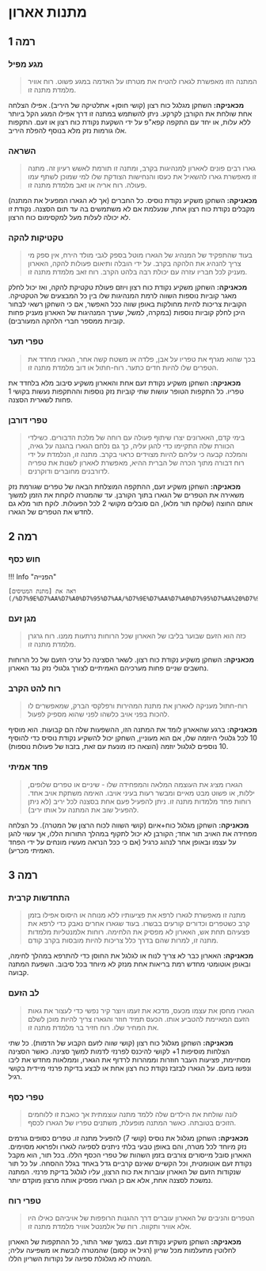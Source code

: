 # מתנות אארון

## **רמה 1**

### מגע מפיל

> המתנה הזו מאפשרת לגארו להטיח את מטרתו על האדמה במגע פשוט. רוח אוויר מלמדת מתנה זו. 

**מכאניקה:** השחקן מגלגל כוח רצון (קושי חוסן+ אתלטיקה של היריב). אפילו הצלחה אחת שולחת
את הקורבן לקרקע. ניתן להשתמש במתנה זו דרך אפילו המגע הקל ביותר ללא עלות, או
יחד עם התקפה קפא"פ על ידי השקעת נקודת כוח רצון או זעם. התקפות אלו גורמות נזק מלא בנוסף להפלת היריב.

### השראה 

> גארו רבים פונים לאארון למנהיגות בקרב, ומתנה זו תורמת לאשש רעיון זה. מתנה זו מאפשרת גארו להשאיל את כעסו והנחישות הצודקת שלו למי שמוכן לשתף עמו פעולה. רוח אריה או זאב מלמדת מתנה זו. 

**מכאניקה:** השחקן משקיע נקודת נוסיס. כל החברים (אך לא הגארו המפעיל את המתנה) מקבלים נקודת כוח רצון אחת, שנעלמת אם לא משתמשים בה עד תום הסצנה. נקודת זו לא יכולה לעלות מעל למקסימום כוח הרצון. 

### טקטיקות להקה 

> בעוד שהתפקיד של המנהיג של הגארו מוטל בספק לגבי מולד הירח, אין ספק מי צריך להנהיג את הלהקה בקרב. על ידי הובלה ותיאום פעולות להקה, האארון מעניק לכל חבריו עזרה עם יכולת רבה בלהט הקרב. רוח זאב מלמדת מתנה זו.

**מכאניקה:** השחקן משקיע נקודת כוח רצון ויוזם פעולת טקטיקת להקה, ואז יכול לחלק מאגר קוביות נוספות השווה לרמת המנהיגות שלו בין כל המבצעים של הטקטיקה. הקוביות צריכות להיות מחולקות באופן שווה ככל האפשר, אם כי השחקן רשאי לבחור היכן לחלק קוביות נוספות (במקרה, למשל, שערך המנהיגות של האארון מעניק פחות קוביות ממספר חברי הלהקה המעורבים).

### טפרי תער

> בכך שהוא מגרף את טפריו על אבן, פלדה או משטח קשה אחר, הגארו מחדד את הטפרים שלו להיות חדים כתער. רוח-חתול או דוב מלמדת מתנה זו.

**מכאניקה:** השחקן משקיע נקודת זעם אחת והאארון משקיע סיבוב מלא בלחדד את טפריו. כל התקפות הטופר עושות שתי קוביות נזק נוספות וההתקפות נעשות בקושי 1 פחות לשארית הסצנה. 

### טפרי דורבן 

> בימי קדם, האארונים יצרו שיתוף פעולה עם רוחה של מלכת הדבורים. כשילדי הכוורת שלה התקיימו כדי להגן עליה, כך גם נלחם הגארו בהגנה על גאיה, והמלכה קבעה כי עליהם להיות מצוידים כראוי בקרב. מתנה זו, הנלמדת על ידי רוח דבורה מתוך הכרה של הברית ההיא, מאפשרת לאארון לשנות את טפריה לדורבנים מחוברים ודוקרנים.

**מכאניקה:** השחקן משקיע זעם, ההתקפה המוצלחת הבאה של טפרים שגורמת נזק משאירה את הטפרים של הגארו בתוך הקורבן. עד שהמטרה לוקחת את הזמן למשוך אותם החוצה (שלוקח תור מלא), הם סובלים מקושי 2
לכל הפעולות. לוקח תור מלא גם לחדש את הטפרים של הגארו. 

## **רמה 2**

### חוש כסף 

!!! Info "הפנייה"

    ראה את [מתנת המטיסים](/%D7%9E%D7%AA%D7%A0%D7%95%D7%AA/%D7%9E%D7%AA%D7%A0%D7%95%D7%AA%20%D7%92%D7%96%D7%A2%D7%99%D7%9D/2_metis/#_10).

### מגן זעם 

> כזה הוא הזעם שבוער בליבו של האארון שכל הרוחות נרתעות ממנו. רוח גרגרן מלמדת מתנה זו.

**מכאניקה:** השחקן משקיע נקודת כוח רצון. לשאר הסצינה כל ערכי הזעם של כל הרוחות נחשבים שניים פחות מערכיהם האמיתיים לצורך גלגולי נזק נגד האארון.

### רוח להט הקרב

> רוח-חתול מעניקה לאארון את מתנת המהירות ורפלקסי הברק, שמאפשרים לו להכות בפני אויב כלשהו לפני שהוא מספיק לפעול.

**מכאניקה:** ברגע שהאארון לומד את המתנה הזו, ההשפעות שלה הם קבועות. הוא מוסיף 10 לכל גלגולי היוזמה שלו, אם הוא מעוניין, השחקן יכול להשקיע נקודת נוסיס כדי להוסיף 10 נוספים לגלגול יוזמה (הוצאה כזו מונעת
עם זאת, בזבוז של פעולות נוספות).

### פחד אמיתי

> הגארו מציג את העוצמה המלאה והמפחידה שלו - שיניים או טפרים שלופים, יללות, או פשוט מבט מאיים ומבשר רעות בעיני אויבו. האימה משתקת אויב אחד. רוחות פחד מלמדות מתנה זו. ניתן להפעיל פעם אחת בסצנה לכל יריב (לא ניתן להפעיל שוב את המתנה על אותו יריב).

**מכאניקה:** השחקן מגלגל כוח+איום (קושי השווה לכוח הרצון של המטרה). כל הצלחה מפחידה את האויב תור אחד; הקורבן לא יכול לתקוף במהלך התורות הללו, אך עשוי להגן על עצמו ובאופן אחר לנהוג כרגיל (אם כי ככל הנראה מעשיו מונחים על ידי הפחד האמיתי מכריע).

## **רמה 3**

### התחדשות קרבית 

> מתנה זו מאפשרת לגארו לרפא את פציעותיו ללא מנוחה או היסוס אפילו בזמן קרב כשטפרים וכדורים קורעים בבשרו. בעוד שגארו אחרים נאבק כדי לרפא את פצעיהם תחת אש, האארון לא מפסיק את הלחימה. רוחות אלמנטליות מלמדות מתנה זו, למרות שהם בדרך כלל צריכות להיות מובסות בקרב קודם.

**מכאניקה:** האארון כבר לא צריך לנוח או לגלגל את החוסן כדי להתרפא במהלך לחימה, ובאופן אוטומטי מחדש רמת בריאות אחת מנזק לא מיוחד בכל סיבוב. השפעת המתנה קבועה. 

### לב הזעם

> הגארו מחסן את עצמו מכעס, מדכא את זעמו ויוצר קיר נפשי כדי לעצור את גאות הזעם המאיימת להטביע אותו. הכעס תמיד חוזר והגארו צריך להיות מוכן לשלם את המחיר שלו. רוח חזיר בר מלמדת מתנה זו.

**מכאניקה:** השחקן מגלגל כוח רצון (קושי שווה לזעם הקבוע של הדמות). כל שתי הצלחות מוסיפות
1+ לקושי להיכנס לפרנזי לדמות למשך סצינה. כאשר הסצינה מסתיימת, פציעות העבר חוזרות וממהרות לרדוף את הגארו, וממלאות מחדש את ליבו ונפשו בזעם. על הגארו לבזבז נקודת כוח רצון אחת או לבצע בדיקת פרנזי מיידית בקושי רגיל.

### טפרי כסף

> לונה שולחת את הילדים שלה ללמד מתנה עוצמתית אך כואבת זו ללוחמים הזוכים בטובתה. כאשר המתנה מופעלת, משתנים טפריו של הגארו לכסף.

**מכאניקה:** השחקן מגלגל את נוסיס (קושי 7) להפעיל מתנה זו. טפרים כסופים גורמים נזק מיוחד לכל מטרה, והם באופן טבעי בלתי ניתנים לספיגה לגארו ולפראא מסוימים. האארון סובל מייסורים צורבים בזמן השהות של טפרי הכסף הללו. בכל תור, הוא מקבל נקודת זעם אוטומטית, וכל הקשיים שאינם קרביים גדל באחד בגלל ההסחה. על כל תור שנקודות הזעם של האארון עוברות את כוח הרצון, עליו לגלגל בדיקת פרנזי. המתנה נמשכת לסצנה אחת, אלא אם כן הגארו מפסיק אותה מרצון מוקדם יותר.

### טפרי רוח

> הטפרים והניבים של האארון עוברים דרך ההגנות הרופפות של אויביהם כאילו היו אלא אוויר ותקווה. רוח של אלמנטל אוויר מלמדת מתנה זו.

**מכאניקה:** השחקן משקיע נקודת זעם. במשך שאר התור, כל ההתקפות של האארון לחלוטין מתעלמות מכל שריון (רגיל או קסום) שהמטרה לובשת או משפיעה עליה; המטרה לא מגלגלת ספיגה על נקודות השריון הללו. 

